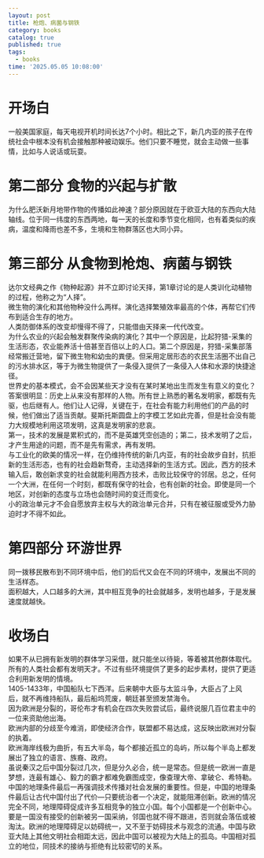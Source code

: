 ```yaml
---
layout: post
title: 枪炮、病菌与钢铁 
category: books
catalog: true
published: true 
tags:
  - books
time: '2025.05.05 10:08:00'
---
```


# 开场白
一般美国家庭，每天电视开机时间长达7个小时。相比之下，新几内亚的孩子在传统社会中根本没有机会接触那种被动娱乐。他们只要不睡觉，就会主动做一些事情，比如与人说话或玩耍。  

# 第二部分 食物的兴起与扩散
为什么肥沃新月地带作物的传播如此神速？部分原因就在于欧亚大陆的东西向大陆轴线。位于同一纬度的东西两地，每一天的长度和季节变化相同，也有着类似的疾病，温度和降雨也差不多，生境和生物群落区也大同小异。

# 第三部分 从食物到枪炮、病菌与钢铁
达尔文经典之作《物种起源》并不立即讨论天择，第1章讨论的是人类训化动植物的过程，他称之为“人择”。  
微生物的演化和其他物种没什么两样。演化选择繁殖效率最高的个体，再帮它们传布到适合生存的地方。  
人类防御体系的改变却慢得不得了，只能借由天择来一代代改变。  
为什么农业的兴起会触发群聚传染病的演化？其中一个原因是，比起狩猎-采集的生活形态，农业能养活十倍甚至百倍以上的人口。第二个原因是，狩猎-采集部落经常搬迁营地，留下微生物和幼虫的粪便。但采用定居形态的农民生活圈不出自己的污水排水区，等于为微生物提供了一条侵入提供了一条侵入人体和水源的快捷途径。  
世界史的基本模式，会不会因某些天才没有在某时某地出生而发生有意义的变化？答案很明显：历史上从来没有那样的人物。所有世上熟悉的著名发明家，都既有先驱，也后继有人。他们让人记得，关键在于，在社会有能力利用他们的产品的时候，他们做出了适当贡献。斐斯托斯圆盘上的字模工艺如此完善，但是社会没有能力大规模地利用这项发明，这真是发明家的悲哀。  
第一，技术的发展是累积式的，而不是英雄凭空创造的；第二，技术发明了之后，才产生用途的问题，而不是先有需求，再有发明。  
与工业化的欧美的情况一样，在仍维持传统的新几内亚，有的社会故步自封，抗拒新的生活形态，也有的社会趋新骛奇，主动选择新的生活方式。因此，西方的技术输入后，敢创新求变的社会就能利用西方技术，击败比较保守的邻居。总之，任何一个大洲，在任何一个时刻，都既有保守的社会，也有创新的社会。即使是同一个地区，对创新的态度与立场也会随时间的变迁而变化。  
小的政治单元才不会自愿放弃主权与大的政治单元合并，只有在被征服或受外力胁迫时才不得不如此。  

# 第四部分 环游世界
同一拨移民散布到不同环境中后，他们的后代又会在不同的环境中，发展出不同的生活样态。  
面积越大，人口越多的大洲，其中相互竞争的社会就越多，发明也越多，于是发展速度就越快。  

# 收场白
如果不从已拥有新发明的群体学习采借，就只能坐以待毙，等着被其他群体取代。  
所有的人类社会都有发明天才。不过有些环境提供了更多的起步素材，提供了更适合利用新发明的情境。  
1405-1433年，中国船队七下西洋。后来朝中大臣与太监斗争，大臣占了上风后，就不再维持船队，最后船坞荒废，朝廷甚至颁发禁海令。  
因为欧洲是分裂的，哥伦布才有机会在四次失败尝试后，最终说服几百位君主中的一位来资助他出海。  
欧洲内部的分歧至今难消，即使经济合作，联盟都不易达成，这反映出欧洲对分裂的执着。  
欧洲海岸线极为曲折，有五大半岛，每个都接近孤立的岛屿，所以每个半岛上都发展出了独立的语言、族裔、政府。  
虽说秦汉之后中国分裂过几次，但是分久必合，统一是常态。但是统一欧洲一直是梦想，连最有雄心、毅力的霸才都难免霸图成空，像查理大帝、拿破仑、希特勒。  
中国的地理条件最后一再强调技术传播对社会发展的重要性。但是，中国的地理条件最后让古代中国付出了代价—只要统治者一个决定，就能阻滞创新。欧洲的情况完全不同，地理障碍促成许多互相竞争的独立小国。每个小国都是一个创新中心。要是一国没有接受的创新被另一国采纳，邻国也就不得不跟进，否则就会落伍或被淘汰。欧洲的地理障碍足以妨碍统一，又不至于妨碍技术与观念的流通。中国与欧亚大陆上其他文明社会相距太远，因此中国可以被视为大陆上的孤岛。中国相对孤立的地位，同技术的接纳与拒绝有比较密切的关系。  
